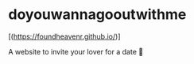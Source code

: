 # doyouwannagooutwithme
[(https://foundheavenr.github.io/)]

A website to invite your lover for a date 🥰
